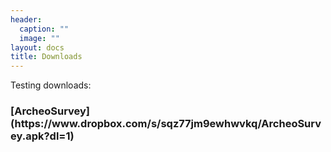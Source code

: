 ```yaml
---
header:
  caption: ""
  image: ""
layout: docs
title: Downloads
---
```



Testing downloads:

<h3>[ArcheoSurvey](https://www.dropbox.com/s/sqz77jm9ewhwvkq/ArcheoSurvey.apk?dl=1)</h3>